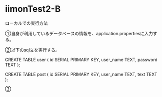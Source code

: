 # iimonTest2-B
ローカルでの実行方法

①自身が利用しているデータベースの情報を、application.propertiesに入力する。

②以下のsql文を実行する。 

CREATE TABLE user ( id SERIAL PRIMARY KEY, user_name TEXT, password TEXT );

CREATE TABLE post ( id SERIAL PRIMARY KEY, user_name TEXT, text TEXT );

③
